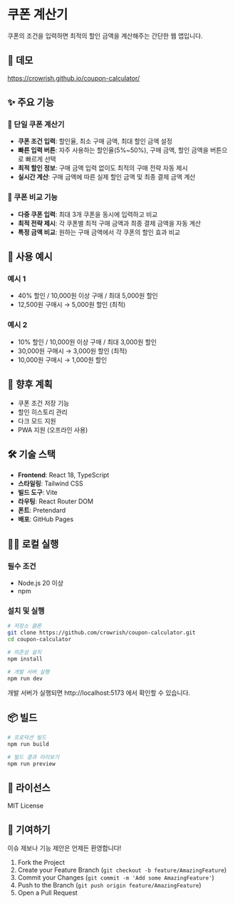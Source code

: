 # 쿠폰 계산기

쿠폰의 조건을 입력하면 최적의 할인 금액을 계산해주는 간단한 웹 앱입니다.

## 🚀 데모

https://crowrish.github.io/coupon-calculator/

## ✨ 주요 기능

### 📱 단일 쿠폰 계산기
- **쿠폰 조건 입력**: 할인율, 최소 구매 금액, 최대 할인 금액 설정
- **빠른 입력 버튼**: 자주 사용하는 할인율(5%~50%), 구매 금액, 할인 금액을 버튼으로 빠르게 선택
- **최적 할인 정보**: 구매 금액 입력 없이도 최적의 구매 전략 자동 제시
- **실시간 계산**: 구매 금액에 따른 실제 할인 금액 및 최종 결제 금액 계산

### 🔄 쿠폰 비교 기능
- **다중 쿠폰 입력**: 최대 3개 쿠폰을 동시에 입력하고 비교
- **최적 전략 제시**: 각 쿠폰별 최적 구매 금액과 최종 결제 금액을 자동 계산
- **특정 금액 비교**: 원하는 구매 금액에서 각 쿠폰의 할인 효과 비교

## 📱 사용 예시

### 예시 1
- 40% 할인 / 10,000원 이상 구매 / 최대 5,000원 할인
- 12,500원 구매시 → 5,000원 할인 (최적)

### 예시 2
- 10% 할인 / 10,000원 이상 구매 / 최대 3,000원 할인
- 30,000원 구매시 → 3,000원 할인 (최적)
- 10,000원 구매시 → 1,000원 할인

## 🔮 향후 계획

- 쿠폰 조건 저장 기능
- 할인 히스토리 관리
- 다크 모드 지원
- PWA 지원 (오프라인 사용)

## 🛠 기술 스택

- **Frontend**: React 18, TypeScript
- **스타일링**: Tailwind CSS
- **빌드 도구**: Vite
- **라우팅**: React Router DOM
- **폰트**: Pretendard
- **배포**: GitHub Pages

## 🏃‍♂️ 로컬 실행

### 필수 조건
- Node.js 20 이상
- npm

### 설치 및 실행

```bash
# 저장소 클론
git clone https://github.com/crowrish/coupon-calculator.git
cd coupon-calculator

# 의존성 설치
npm install

# 개발 서버 실행
npm run dev
```

개발 서버가 실행되면 http://localhost:5173 에서 확인할 수 있습니다.

## 📦 빌드

```bash
# 프로덕션 빌드
npm run build

# 빌드 결과 미리보기
npm run preview
```

## 📄 라이선스

MIT License

## 🤝 기여하기

이슈 제보나 기능 제안은 언제든 환영합니다!

1. Fork the Project
2. Create your Feature Branch (`git checkout -b feature/AmazingFeature`)
3. Commit your Changes (`git commit -m 'Add some AmazingFeature'`)
4. Push to the Branch (`git push origin feature/AmazingFeature`)
5. Open a Pull Request